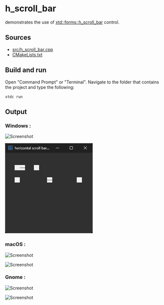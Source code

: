 # h_scroll_bar

demonstrates the use of [xtd::forms::h_scroll_bar](https://gammasoft71.github.io/xtd/reference_guides/latest/classxtd_1_1forms_1_1h__scroll__bar.html) control.

## Sources

* [src/h_scroll_bar.cpp](src/h_scroll_bar.cpp)
* [CMakeLists.txt](CMakeLists.txt)

## Build and run

Open "Command Prompt" or "Terminal". Navigate to the folder that contains the project and type the following:

```shell
xtdc run
```

## Output

### Windows :

![Screenshot](../../../../docs/pictures/examples/h_scroll_bar_w.png)

![Screenshot](../../../../docs/pictures/examples/h_scroll_bar_wd.png)

### macOS :

![Screenshot](../../../../docs/pictures/examples/h_scroll_bar_m.png)

![Screenshot](../../../../docs/pictures/examples/h_scroll_bar_md.png)

### Gnome :

![Screenshot](../../../../docs/pictures/examples/h_scroll_bar_g.png)

![Screenshot](../../../../docs/pictures/examples/h_scroll_bar_gd.png)
